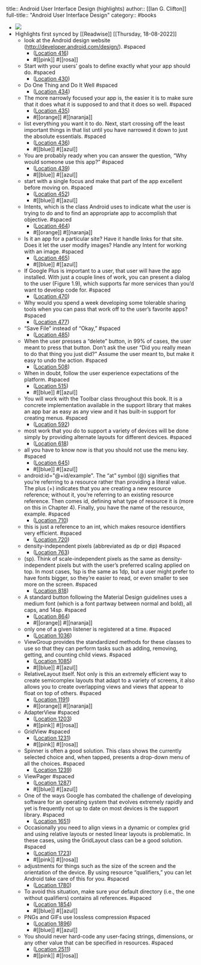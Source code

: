 title:: Android User Interface Design (highlights)
author:: [[Ian G. Clifton]]
full-title:: "Android User Interface Design"
category:: #books

- ![](https://images-na.ssl-images-amazon.com/images/I/51mMUA1MNZL._SL200_.jpg)
- Highlights first synced by [[Readwise]] [[Thursday, 18-08-2022]]
	- look at the Android design website (http://developer.android.com/design/). #spaced
		- ([Location 416](https://readwise.io/to_kindle?action=open&asin=B018BI07P0&location=416))
		- #[[pink]] #[[rosa]]
	- Start with your users’ goals to define exactly what your app should do. #spaced
		- ([Location 430](https://readwise.io/to_kindle?action=open&asin=B018BI07P0&location=430))
	- Do One Thing and Do It Well #spaced
		- ([Location 434](https://readwise.io/to_kindle?action=open&asin=B018BI07P0&location=434))
	- The more narrowly focused your app is, the easier it is to make sure that it does what it is supposed to and that it does so well. #spaced
		- ([Location 435](https://readwise.io/to_kindle?action=open&asin=B018BI07P0&location=435))
		- #[[orange]] #[[naranja]]
	- list everything you want it to do. Next, start crossing off the least important things in that list until you have narrowed it down to just the absolute essentials. #spaced
		- ([Location 436](https://readwise.io/to_kindle?action=open&asin=B018BI07P0&location=436))
		- #[[blue]] #[[azul]]
	- You are probably ready when you can answer the question, “Why would someone use this app?” #spaced
		- ([Location 439](https://readwise.io/to_kindle?action=open&asin=B018BI07P0&location=439))
		- #[[blue]] #[[azul]]
	- start with a single focus and make that part of the app excellent before moving on. #spaced
		- ([Location 452](https://readwise.io/to_kindle?action=open&asin=B018BI07P0&location=452))
		- #[[blue]] #[[azul]]
	- Intents, which is the class Android uses to indicate what the user is trying to do and to find an appropriate app to accomplish that objective. #spaced
		- ([Location 464](https://readwise.io/to_kindle?action=open&asin=B018BI07P0&location=464))
		- #[[orange]] #[[naranja]]
	- Is it an app for a particular site? Have it handle links for that site. Does it let the user modify images? Handle any Intent for working with an image. #spaced
		- ([Location 465](https://readwise.io/to_kindle?action=open&asin=B018BI07P0&location=465))
		- #[[blue]] #[[azul]]
	- If Google Plus is important to a user, that user will have the app installed. With just a couple lines of work, you can present a dialog to the user (Figure 1.9), which supports far more services than you’d want to develop code for. #spaced
		- ([Location 470](https://readwise.io/to_kindle?action=open&asin=B018BI07P0&location=470))
	- Why would you spend a week developing some tolerable sharing tools when you can pass that work off to the user’s favorite apps? #spaced
		- ([Location 477](https://readwise.io/to_kindle?action=open&asin=B018BI07P0&location=477))
	- “Save File” instead of “Okay,” #spaced
		- ([Location 485](https://readwise.io/to_kindle?action=open&asin=B018BI07P0&location=485))
	- When the user presses a “delete” button, in 99% of cases, the user meant to press that button. Don’t ask the user “Did you really mean to do that thing you just did?” Assume the user meant to, but make it easy to undo the action. #spaced
		- ([Location 508](https://readwise.io/to_kindle?action=open&asin=B018BI07P0&location=508))
	- When in doubt, follow the user experience expectations of the platform. #spaced
		- ([Location 515](https://readwise.io/to_kindle?action=open&asin=B018BI07P0&location=515))
		- #[[blue]] #[[azul]]
	- You will work with the Toolbar class throughout this book. It is a concrete implementation available in the support library that makes an app bar as easy as any view and it has built-in support for creating menus. #spaced
		- ([Location 592](https://readwise.io/to_kindle?action=open&asin=B018BI07P0&location=592))
	- most work that you do to support a variety of devices will be done simply by providing alternate layouts for different devices. #spaced
		- ([Location 618](https://readwise.io/to_kindle?action=open&asin=B018BI07P0&location=618))
	- all you have to know now is that you should not use the menu key. #spaced
		- ([Location 645](https://readwise.io/to_kindle?action=open&asin=B018BI07P0&location=645))
		- #[[blue]] #[[azul]]
	- android:id="@+id/example". The “at” symbol (@) signifies that you’re referring to a resource rather than providing a literal value. The plus (+) indicates that you are creating a new resource reference; without it, you’re referring to an existing resource reference. Then comes id, defining what type of resource it is (more on this in Chapter 4). Finally, you have the name of the resource, example. #spaced
		- ([Location 710](https://readwise.io/to_kindle?action=open&asin=B018BI07P0&location=710))
	- this is just a reference to an int, which makes resource identifiers very efficient. #spaced
		- ([Location 720](https://readwise.io/to_kindle?action=open&asin=B018BI07P0&location=720))
	- density-independent pixels (abbreviated as dp or dip) #spaced
		- ([Location 763](https://readwise.io/to_kindle?action=open&asin=B018BI07P0&location=763))
	- (sp). Think of scale-independent pixels as the same as density-independent pixels but with the user’s preferred scaling applied on top. In most cases, 1sp is the same as 1dp, but a user might prefer to have fonts bigger, so they’re easier to read, or even smaller to see more on the screen. #spaced
		- ([Location 818](https://readwise.io/to_kindle?action=open&asin=B018BI07P0&location=818))
	- A standard button following the Material Design guidelines uses a medium font (which is a font partway between normal and bold), all caps, and 14sp. #spaced
		- ([Location 864](https://readwise.io/to_kindle?action=open&asin=B018BI07P0&location=864))
		- #[[orange]] #[[naranja]]
	- only one of a given listener is registered at a time. #spaced
		- ([Location 1036](https://readwise.io/to_kindle?action=open&asin=B018BI07P0&location=1036))
	- ViewGroup provides the standardized methods for these classes to use so that they can perform tasks such as adding, removing, getting, and counting child views. #spaced
		- ([Location 1085](https://readwise.io/to_kindle?action=open&asin=B018BI07P0&location=1085))
		- #[[blue]] #[[azul]]
	- RelativeLayout itself. Not only is this an extremely efficient way to create semicomplex layouts that adapt to a variety of screens, it also allows you to create overlapping views and views that appear to float on top of others. #spaced
		- ([Location 1191](https://readwise.io/to_kindle?action=open&asin=B018BI07P0&location=1191))
		- #[[orange]] #[[naranja]]
	- AdapterView #spaced
		- ([Location 1203](https://readwise.io/to_kindle?action=open&asin=B018BI07P0&location=1203))
		- #[[pink]] #[[rosa]]
	- GridView #spaced
		- ([Location 1231](https://readwise.io/to_kindle?action=open&asin=B018BI07P0&location=1231))
		- #[[pink]] #[[rosa]]
	- Spinner is often a good solution. This class shows the currently selected choice and, when tapped, presents a drop-down menu of all the choices. #spaced
		- ([Location 1239](https://readwise.io/to_kindle?action=open&asin=B018BI07P0&location=1239))
	- ViewPager #spaced
		- ([Location 1287](https://readwise.io/to_kindle?action=open&asin=B018BI07P0&location=1287))
		- #[[blue]] #[[azul]]
	- One of the ways Google has combated the challenge of developing software for an operating system that evolves extremely rapidly and yet is frequently not up to date on most devices is the support library. #spaced
		- ([Location 1651](https://readwise.io/to_kindle?action=open&asin=B018BI07P0&location=1651))
	- Occasionally you need to align views in a dynamic or complex grid and using relative layouts or nested linear layouts is problematic. In these cases, using the GridLayout class can be a good solution. #spaced
		- ([Location 1723](https://readwise.io/to_kindle?action=open&asin=B018BI07P0&location=1723))
		- #[[pink]] #[[rosa]]
	- adjustments for things such as the size of the screen and the orientation of the device. By using resource “qualifiers,” you can let Android take care of this for you. #spaced
		- ([Location 1780](https://readwise.io/to_kindle?action=open&asin=B018BI07P0&location=1780))
	- To avoid this situation, make sure your default directory (i.e., the one without qualifiers) contains all references. #spaced
		- ([Location 1854](https://readwise.io/to_kindle?action=open&asin=B018BI07P0&location=1854))
		- #[[blue]] #[[azul]]
	- PNGs and GIFs use lossless compression #spaced
		- ([Location 1896](https://readwise.io/to_kindle?action=open&asin=B018BI07P0&location=1896))
		- #[[blue]] #[[azul]]
	- You should never hard-code any user-facing strings, dimensions, or any other value that can be specified in resources. #spaced
		- ([Location 2511](https://readwise.io/to_kindle?action=open&asin=B018BI07P0&location=2511))
		- #[[pink]] #[[rosa]]